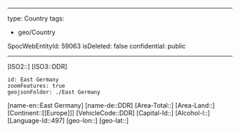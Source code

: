 ﻿---

type: Country
tags:
- geo/Country

SpocWebEntityId: 59063
isDeleted: false
confidential: public

---
[ISO2::]
[ISO3::DDR]
```leaflet
id: East Germany
zoomFeatures: true
geojsonFolder: ./East Germany
```

[name-en::East Germany]
[name-de::DDR]
[Area-Total::]
[Area-Land::]
[Continent::[[Europe]]]
[VehicleCode::DDR]
[Capital-Id::]
[Alcohol-l::]
[Language-Id::497]
[geo-lon::]
[geo-lat::]

